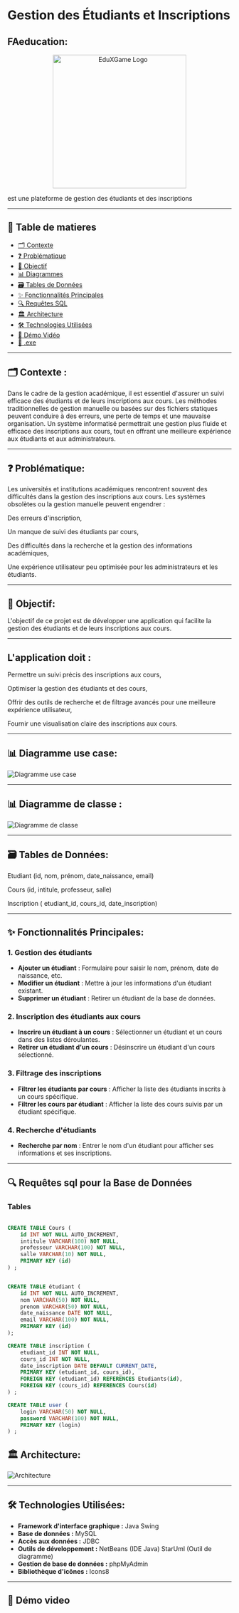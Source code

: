 # Gestion des Étudiants et Inscriptions

## FAeducation:
<div align="center">
  <img src="src/gui/images/logo.jpg" width="300" alt="EduXGame Logo">
</div>

est une plateforme de gestion des étudiants et des inscriptions


---

## 📁 Table de matieres

- [🗂 Contexte](#-Contexte)
- [❓ Problématique](#-Problématique)
- [🎯 Objectif](#-Objectif)
- [📊 Diagrammes](#-Diagrammes)
- [🗃 Tables de Données](#-Tables-de-Données)
- [✨ Fonctionnalités Principales](#-Fonctionnalités-Principales)
- [🔍 Requêtes SQL](#-Requêtes-SQL)
- [🏛 Architecture](#-Architecture)
- [🛠 Technologies Utilisées](#-Technologies-Utilisées)
- [🎥 Démo Vidéo](#-Démo-Vidéo)
- [📁 .exe](#-.exe)

---

## 🗂 Contexte :

Dans le cadre de la gestion académique, il est essentiel d'assurer un suivi efficace des étudiants et de leurs inscriptions aux cours. Les méthodes traditionnelles de gestion manuelle ou basées sur des fichiers statiques peuvent conduire à des erreurs, une perte de temps et une mauvaise organisation. Un système informatisé permettrait une gestion plus fluide et efficace des inscriptions aux cours, tout en offrant une meilleure expérience aux étudiants et aux administrateurs.

---
## ❓ Problématique:

Les universités et institutions académiques rencontrent souvent des difficultés dans la gestion des inscriptions aux cours. Les systèmes obsolètes ou la gestion manuelle peuvent engendrer :

Des erreurs d'inscription,

Un manque de suivi des étudiants par cours,

Des difficultés dans la recherche et la gestion des informations académiques,

Une expérience utilisateur peu optimisée pour les administrateurs et les étudiants.


---
## 🎯 Objectif:

L'objectif de ce projet est de développer une application qui facilite la gestion des étudiants et de leurs inscriptions aux cours.


---
## L'application doit :

Permettre un suivi précis des inscriptions aux cours,

Optimiser la gestion des étudiants et des cours,

Offrir des outils de recherche et de filtrage avancés pour une meilleure expérience utilisateur,

Fournir une visualisation claire des inscriptions aux cours.

---
## 📊 Diagramme use case:

![Diagramme use case ](diagrammeArchitectureImages/usaCase.png) 

---
## 📊 Diagramme de classe :

![Diagramme de classe  ](diagrammeArchitectureImages/ClassDiagramme.png) 

---
## 🗃 Tables de Données:

Etudiant (id, nom, prénom, date_naissance, email)

Cours (id, intitule, professeur, salle)

Inscription ( etudiant_id, cours_id, date_inscription)


---
## ✨ Fonctionnalités Principales:

### 1. Gestion des étudiants
- **Ajouter un étudiant** : Formulaire pour saisir le nom, prénom, date de naissance, etc.
- **Modifier un étudiant** : Mettre à jour les informations d'un étudiant existant.
- **Supprimer un étudiant** : Retirer un étudiant de la base de données.

### 2. Inscription des étudiants aux cours
- **Inscrire un étudiant à un cours** : Sélectionner un étudiant et un cours dans des listes déroulantes.
- **Retirer un étudiant d'un cours** : Désinscrire un étudiant d'un cours sélectionné.

### 3. Filtrage des inscriptions
- **Filtrer les étudiants par cours** : Afficher la liste des étudiants inscrits à un cours spécifique.
- **Filtrer les cours par étudiant** : Afficher la liste des cours suivis par un étudiant spécifique.

### 4. Recherche d'étudiants
- **Recherche par nom** : Entrer le nom d'un étudiant pour afficher ses informations et ses inscriptions.


---
##  🔍 Requêtes sql pour la Base de Données

### Tables

```sql

CREATE TABLE Cours (
    id INT NOT NULL AUTO_INCREMENT,
    intitule VARCHAR(100) NOT NULL,
    professeur VARCHAR(100) NOT NULL,
    salle VARCHAR(10) NOT NULL,
    PRIMARY KEY (id)
) ;


CREATE TABLE étudiant (
    id INT NOT NULL AUTO_INCREMENT,
    nom VARCHAR(50) NOT NULL,
    prenom VARCHAR(50) NOT NULL,
    date_naissance DATE NOT NULL,
    email VARCHAR(100) NOT NULL,
    PRIMARY KEY (id)
);

CREATE TABLE inscription (
    etudiant_id INT NOT NULL,
    cours_id INT NOT NULL,
    date_inscription DATE DEFAULT CURRENT_DATE,
    PRIMARY KEY (etudiant_id, cours_id),
    FOREIGN KEY (etudiant_id) REFERENCES Etudiants(id),
    FOREIGN KEY (cours_id) REFERENCES Cours(id)
) ;

CREATE TABLE user (
    login VARCHAR(50) NOT NULL,
    password VARCHAR(100) NOT NULL,
    PRIMARY KEY (login)
) ;
```

## 🏛  Architecture:

![Architecture  ](diagrammeArchitectureImages/Architecture.png) 

---
## 🛠 Technologies Utilisées:

- **Framework d'interface graphique :** Java Swing
- **Base de données :** MySQL
- **Accès aux données :** JDBC
- **Outils de développement :**
NetBeans (IDE Java)
StarUml (Outil de diagramme)
- **Gestion de base de données :** phpMyAdmin
- **Bibliothèque d'icônes :** Icons8

---

## 🎥 Démo video 
